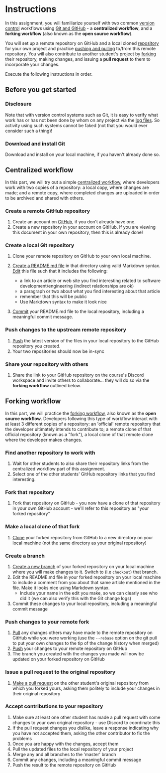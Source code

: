 # Instructions

In this assignment, you will familiarize yourself with two common [version control](https://knowledge.kitchen/Version_control) workflows using [Git and GitHub](Version_control_with_Git_and_GitHub) - a **centralized workflow**, and a **forking workflow** (also known as the **open source workflow**).

You will set up a remote repository on GitHub and a local cloned [repository](https://knowledge.kitchen/Version_control#Repository) for your own project and practice [pushing and pulling](https://knowledge.kitchen/Version_control_with_Git_and_GitHub#Pushing_and_pulling) to/from this remote repository. You will also contribute to another student's project by [forking](https://knowledge.kitchen/Version_control_with_Git_and_GitHub#Fork) their repository, making changes, and issuing a **pull request** to them to incorporate your changes.

Execute the following instructions in order.

## Before you get started

### Disclosure

Note that with version control systems such as Git, it is easy to verify what work has or has not been done by whom on any project via the [log files](https://knowledge.kitchen/Version_control_with_Git_and_GitHub#Viewing_logs). So activity using such systems cannot be faked (not that you would ever consider such a thing)!

### Download and install Git

Download and install on your local machine, if you haven't already done so.

## Centralized workflow

In this part, we will try out a simple [centralized workflow](https://www.atlassian.com/git/tutorials/comparing-workflows#centralized-workflow), where developers work with two copies of a repository: a local copy, where changes are made; and a remote copy, where completed changes are uploaded in order to be archived and shared with others.

### Create a remote GitHub repository

1. Create an account on [GitHub](https://github.com), if you don't already have one.
2. Create a new repository in your account on GitHub. If you are viewing this document in your own repository, then this is already done!

### Create a local Git repository

1. Clone your remote repository on GitHub to your own local machine.

2. [Create a README.md file](https://knowledge.kitchen/Version_control_with_Git_and_GitHub#Create_a_new_file) in that directory using valid Markdown syntax.
    [Edit](https://knowledge.kitchen/Basic_computer_concepts#Creating_and_editing_files) this file such that it includes the following:
    - a link to an article or web site you find interesting related to software development/engineering (indirect relationships are ok)
    - a paragraph or two about what you find interesting about that article
    - remember that this will be public
    - Use Markdown syntax to make it look nice
3. [Commit](https://knowledge.kitchen/Version_control_with_Git_and_GitHub#Commit_changes_to_the_repository) your README.md file to the local repository, including a meaningful commit message.

### Push changes to the upstream remote repository

1. [Push](https://knowledge.kitchen/Version_control_with_Git_and_GitHub#Push_to_the_remote_repository) the latest version of the files in your local repository to the GitHub repository you created.
2. Your two repositories should now be in-sync

### Share your repository with others

1. Share the link to your GitHub repository on the course's Discord workspace and invite others to collaborate... they will do so via the **forking workflow** outlined below.

## Forking workflow

In this part, we will practice the [forking workflow](https://www.atlassian.com/git/tutorials/comparing-workflows/forking-workflow), also known as the **open source workflow**. Developers following this type of workflow interact with at least 3 different copies of a repository: an 'official' remote repository that the developer ultimately intends to contribute to; a remote clone of that official repository (known as a "fork"), a local clone of that remote clone where the developer makes changes.

### Find another repository to work with

1. Wait for other students to also share their repository links from the centralized workflow part of this assignment.
2. Select one of the other students' GitHub repository links that you find interesting.

### Fork that repository

1. Fork that repository on GitHub - you now have a clone of that repository in your own GitHub account - we'll refer to this repository as "your forked repository"

### Make a local clone of that fork

1. [Clone](https://knowledge.kitchen/Version_control_with_Git_and_GitHub#Clone) your forked repository from GitHub to a new directory on your local machine (not the same directory as your original repository)

### Create a branch

1. [Create a new branch](https://knowledge.kitchen/Version_control_with_Git_and_GitHub#Branch) of your forked repository on your local machine where you will make changes to it. Switch to (i.e `checkout`) that branch.
2. Edit the README.md file in your forked repository on your local machine to include a comment from you about that same article mentioned in the file. Make it looks nice using Markdown syntax.
    - Include your name in the edit you make, so we can clearly see who did it (we can also verify this with the Git change logs)
3. Commit these changes to your local repository, including a meaningful commit message

### Push changes to your remote fork

1. [Pull](https://knowledge.kitchen/Version_control_with_Git_and_GitHub#Pushing_and_pulling) any changes others may have made to the remote repository on GitHub while you were working (use the `--rebase` option on the git pull to put your own changes to the tip of the change history when merged)
2. [Push](https://knowledge.kitchen/Version_control_with_Git_and_GitHub#Pushing_and_pulling) your changes to your remote repository on GitHub
3. The branch you created with the changes you made will now be updated on your forked repository on GitHub

### Issue a pull request to the original repository

1. [Make a pull request](https://help.github.com/articles/creating-a-pull-request/) on the other student's original repository from which you forked yours, asking them politely to include your changes in their original repository

### Accept contributions to your repository

1. Make sure at least one other student has made a pull request with some changes to your own original repository - use Discord to coordinate this
2. If the pull request changes you dislike, leave a response indicating why you have not accepted them, asking the other contributor to fix the problems
3. Once you are happy with the changes, accept them
4. Pull the updated files to the local repository of your project
5. Merge any and all branches to the 'master' branch
6. Commit any changes, including a meaningful commit message
7. Push the result to the remote repository on GitHub
